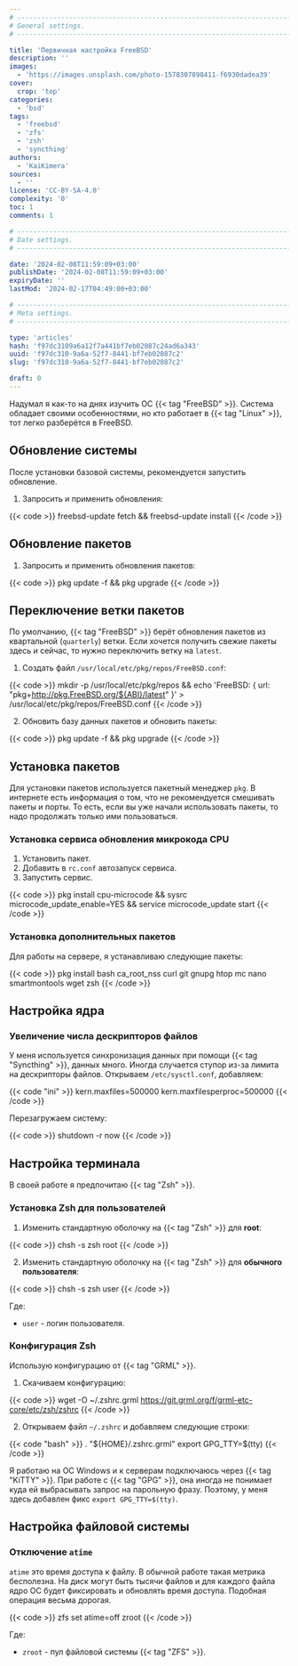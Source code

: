 ```yaml
---
# -------------------------------------------------------------------------------------------------------------------- #
# General settings.
# -------------------------------------------------------------------------------------------------------------------- #

title: 'Первичная настройка FreeBSD'
description: ''
images:
  - 'https://images.unsplash.com/photo-1578307898411-f6930dadea39'
cover:
  crop: 'top'
categories:
  - 'bsd'
tags:
  - 'freebsd'
  - 'zfs'
  - 'zsh'
  - 'syncthing'
authors:
  - 'KaiKimera'
sources:
  - ''
license: 'CC-BY-SA-4.0'
complexity: '0'
toc: 1
comments: 1

# -------------------------------------------------------------------------------------------------------------------- #
# Date settings.
# -------------------------------------------------------------------------------------------------------------------- #

date: '2024-02-08T11:59:09+03:00'
publishDate: '2024-02-08T11:59:09+03:00'
expiryDate: ''
lastMod: '2024-02-17T04:49:00+03:00'

# -------------------------------------------------------------------------------------------------------------------- #
# Meta settings.
# -------------------------------------------------------------------------------------------------------------------- #

type: 'articles'
hash: 'f97dc3109a6a12f7a441bf7eb02087c24ad6a343'
uuid: 'f97dc310-9a6a-52f7-8441-bf7eb02087c2'
slug: 'f97dc310-9a6a-52f7-8441-bf7eb02087c2'

draft: 0
---
```


Надумал я как-то на днях изучить ОС {{< tag "FreeBSD" >}}. Система обладает своими особенностями, но кто работает в {{< tag "Linux" >}}, тот легко разберётся в FreeBSD.

<!--more-->

## Обновление системы

После установки базовой системы, рекомендуется запустить обновление.

1. Запросить и применить обновления:

{{< code >}}
freebsd-update fetch && freebsd-update install
{{< /code >}}

## Обновление пакетов

1. Запросить и применить обновления пакетов:

{{< code >}}
pkg update -f && pkg upgrade
{{< /code >}}

## Переключение ветки пакетов

По умолчанию, {{< tag "FreeBSD" >}} берёт обновления пакетов из квартальной (`quarterly`) ветки. Если хочется получить свежие пакеты здесь и сейчас, то нужно переключить ветку на `latest`.

1. Создать файл `/usr/local/etc/pkg/repos/FreeBSD.conf`:

{{< code >}}
mkdir -p /usr/local/etc/pkg/repos && echo 'FreeBSD: { url: "pkg+http://pkg.FreeBSD.org/${ABI}/latest" }' > /usr/local/etc/pkg/repos/FreeBSD.conf
{{< /code >}}

2. Обновить базу данных пакетов и обновить пакеты:

{{< code >}}
pkg update -f && pkg upgrade
{{< /code >}}

## Установка пакетов

Для установки пакетов используется пакетный менеджер `pkg`. В интернете есть информация о том, что не рекомендуется смешивать пакеты и порты. То есть, если вы уже начали использовать пакеты, то надо продолжать только ими пользоваться.

### Установка сервиса обновления микрокода CPU

1. Установить пакет.
2. Добавить в `rc.conf` автозапуск сервиса.
3. Запустить сервис.

{{< code >}}
pkg install cpu-microcode && sysrc microcode_update_enable=YES && service microcode_update start
{{< /code >}}

### Установка дополнительных пакетов

Для работы на сервере, я устанавливаю следующие пакеты:

{{< code >}}
pkg install bash ca_root_nss curl git gnupg htop mc nano smartmontools wget zsh
{{< /code >}}

## Настройка ядра

### Увеличение числа дескрипторов файлов

У меня используется синхронизация данных при помощи {{< tag "Syncthing" >}}, данных много. Иногда случается ступор из-за лимита на дескрипторы файлов. Открываем `/etc/sysctl.conf`, добавляем:

{{< code "ini" >}}
kern.maxfiles=500000
kern.maxfilesperproc=500000
{{< /code >}}

Перезагружаем систему:

{{< code >}}
shutdown -r now
{{< /code >}}

## Настройка терминала

В своей работе я предпочитаю {{< tag "Zsh" >}}.

### Установка Zsh для пользователей

1. Изменить стандартную оболочку на {{< tag "Zsh" >}} для **root**:

{{< code >}}
chsh -s zsh root
{{< /code >}}

2. Изменить стандартную оболочку на {{< tag "Zsh" >}} для **обычного пользователя**:

{{< code >}}
chsh -s zsh user
{{< /code >}}

Где:
- `user` - логин пользователя.

### Конфигурация Zsh

Использую конфигурацию от {{< tag "GRML" >}}.

1. Скачиваем конфигурацию:

{{< code >}}
wget -O ~/.zshrc.grml https://git.grml.org/f/grml-etc-core/etc/zsh/zshrc
{{< /code >}}

2. Открываем файл `~/.zshrc` и добавляем следующие строки:


{{< code "bash" >}}
. "${HOME}/.zshrc.grml"
export GPG_TTY=$(tty)
{{< /code >}}

Я работаю на ОС Windows и к серверам подключаюсь через {{< tag "KiTTY" >}}. При работе с {{< tag "GPG" >}}, она иногда не понимает куда ей выбрасывать запрос на парольную фразу. Поэтому, у меня здесь добавлен фикс `export GPG_TTY=$(tty)`.

## Настройка файловой системы

### Отключение `atime`

`atime` это время доступа к файлу. В обычной работе такая метрика бесполезна. На диск могут быть тысячи файлов и для каждого файла ядро ОС будет фиксировать и обновлять время доступа. Подобная операция весьма дорогая.

{{< code >}}
zfs set atime=off zroot
{{< /code >}}

Где:
- `zroot` - пул файловой системы {{< tag "ZFS" >}}.

